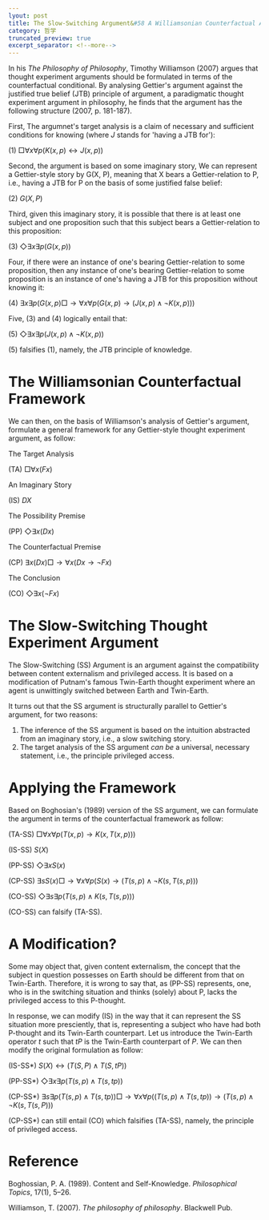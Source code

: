```yaml
---
lyout: post
title: The Slow-Switching Argument&#58 A Williamsonian Counterfactual Analysis
category: 哲学
truncated_preview: true
excerpt_separator: <!--more-->
---
```


<head>
    <script src="https://cdn.mathjax.org/mathjax/latest/MathJax.js?config=TeX-AMS-MML_HTMLorMML" type="text/javascript"></script>
    <script type="text/x-mathjax-config">
        MathJax.Hub.Config({
            tex2jax: {
            skipTags: ['script', 'noscript', 'style', 'textarea', 'pre'],
            inlineMath: [['$','$']]
            }
        });
    </script>
</head>

In his *The Philosophy of Philosophy*, Timothy Williamson (2007) argues that thought experiment arguments should be formulated in terms of the counterfactual conditional. By analysing Gettier's argument against the justified true belief (JTB) principle of argument, a paradigmatic thought experiment argument in philosophy, he finds that the argument has the following structure (2007, p. 181-187).

<!--more-->

First, The argumnet's target analysis is a claim of necessary and sufficient conditions for knowing (where $J$ stands for 'having a JTB for'):

(1) $\Box \forall x \forall p(K(x, p) \leftrightarrow J(x, p))$

Second, the argument is based on some imaginary story,  We can represent a Gettier-style story by G(X, P), meaning that X bears a Gettier-relation to P, i.e., having a JTB for P on the basis of some justified false belief:

(2) $G(X, P)$

Third, given this imaginary story, it is possible that there is at least one subject and one proposition such that this subject bears a Gettier-relation to this proposition:

(3) $\Diamond \exists x \exists p (G(x, p))$

Four, if there were an instance of one's bearing Gettier-relation to some proposition, then any instance of one's bearing Gettier-relation to some proposition is an instance of one's having a JTB for this proposition without knowing it:

(4) $\exists x \exists p (G(x, p) \Box \rightarrow \forall x \forall p (G(x, p) \rightarrow (J( x, p) \land \neg K(x, p)))$

Five, (3) and (4) logically entail that:

(5) $\Diamond \exists x \exists p (J(x, p) \land \neg K(x, p))$

(5) falsifies (1), namely, the JTB principle of knowledge.

# The Williamsonian Counterfactual Framework
We can then, on the basis of Williamson's analysis of Gettier's argument, formulate a general framework for any Gettier-style thought experiment argument, as follow:

The Target Analysis

(TA) $\Box \forall x (Fx)$

An Imaginary Story

(IS) $DX$

The Possibility Premise

(PP) $\Diamond \exists x(Dx)$

The Counterfactual Premise

(CP) $\exists x(Dx) \Box \rightarrow \forall x(Dx \rightarrow \neg Fx)$

The Conclusion

(CO) $\Diamond \exists x(\neg Fx)$

# The Slow-Switching Thought Experiment Argument
The Slow-Switching (SS) Argument is an argument against the compatibility between content externalism and privileged access. It is based on a modification of Putnam's famous Twin-Earth thought experiment where an agent is unwittingly switched between Earth and Twin-Earth. 

It turns out that the SS argument is structurally parallel to Gettier's argument, for two reasons:
1. The inference of the SS argument is based on the intuition abstracted from an imaginary story, i.e., a slow switching story.
2. The target analysis of the SS argument *can be* a universal, necessary statement, i.e., the principle privileged access.

# Applying the Framework
Based on Boghosian's (1989) version of the SS argument, we can formulate the argument in terms of the counterfactual framework as follow:

(TA-SS) $\Box \forall x \forall p (T(x, p) \rightarrow K(x, T(x, p)))$

(IS-SS) $S(X)$

(PP-SS) $\Diamond \exists x S(x)$

(CP-SS) $\exists s S(x) \Box \rightarrow \forall x \forall p (S(x) \rightarrow (T(s, p) \land \neg K(s, T(s, p)))$

(CO-SS) $\Diamond \exists s \exists p (T(s, p) \land K(s, T(s, p)))$

(CO-SS) can falsify (TA-SS).

# A Modification?
Some may object that, given content externalism, the concept that the subject in question possesses on Earth should be different from that on Twin-Earth. Therefore, it is wrong to say that, as (PP-SS) represents, one, who is in the switching situation and thinks (solely) about P, lacks the privileged access to this P-thought.

In response, we can modify (IS) in the way that it can represent the SS situation more presciently, that is, representing a subject who have had both P-thought and its Twin-Earth counterpart. Let us introduce the Twin-Earth operator $t$ such that $tP$ is the Twin-Earth counterpart of $P$. We can then modify the original formulation as follow: 

(IS-SS*) $S(X) \leftrightarrow (T(S, P) \land T(S, tP))$

(PP-SS*) $\Diamond \exists x \exists p (T(s, p) \land T(s, tp))$

(CP-SS*) $\exists s \exists p(T(s, p) \land T(s, tp)) \Box \rightarrow \forall x \forall p ((T(s, p) \land T(s, tp)) \rightarrow (T(s, p) \land \neg K(s, T(s, P)))$

(CP-SS*) can still entail (CO) which falsifies (TA-SS), namely, the principle of privileged access.

# Reference
Boghossian, P. A. (1989). Content and Self-Knowledge. *Philosophical Topics*, 17(1), 5–26.

Williamson, T. (2007). *The philosophy of philosophy*. Blackwell Pub.

